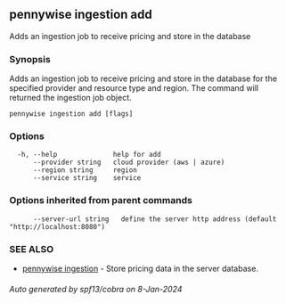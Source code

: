 ## pennywise ingestion add

Adds an ingestion job to receive pricing and store in the database

### Synopsis

Adds an ingestion job to receive pricing and store in the database for the specified provider and resource type and region.
			The command will returned the ingestion job object.

```
pennywise ingestion add [flags]
```

### Options

```
  -h, --help              help for add
      --provider string   cloud provider (aws | azure)
      --region string     region
      --service string    service
```

### Options inherited from parent commands

```
      --server-url string   define the server http address (default "http://localhost:8080")
```

### SEE ALSO

* [pennywise ingestion](pennywise_ingestion.md)	 - Store pricing data in the server database.

###### Auto generated by spf13/cobra on 8-Jan-2024
